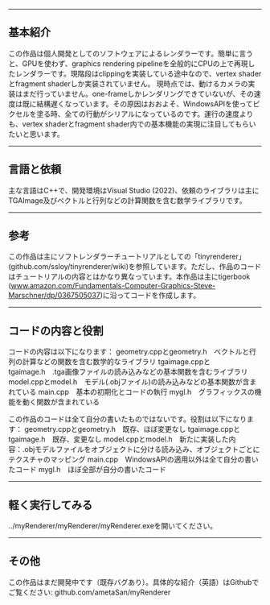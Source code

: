 ----------------------------------------------------------------------
基本紹介
----------------------------------------------------------------------
この作品は個人開発としてのソフトウェアによるレンダラーです。簡単に言うと、GPUを使わず、graphics rendering pipelineを全般的にCPUの上で再現したレンダラーです。現階段はclippingを実装している途中なので、vertex shaderとfragment shaderしか実装されていません。
現時点では、動けるカメラの実装はまだ行っていません。one-frameしかレンダリングできていないが、その速度は既に結構遅くなっています。その原因はおおよそ、WindowsAPIを使ってピクセルを塗る時、全ての行動がシリアルになっているのです。運行の速度よりも、vertex shaderとfragment shader内での基本機能の実現に注目してもらいたいと思います。


----------------------------------------------------------------------
言語と依頼
----------------------------------------------------------------------
主な言語はC++で、開発環境はVisual Studio (2022)、依頼のライブラリは主にTGAImage及びベクトルと行列などの計算関数を含む数学ライブラリです。


----------------------------------------------------------------------
参考
----------------------------------------------------------------------
この作品は主にソフトレンダラーチュートリアルとしての「tinyrenderer」(github.com/ssloy/tinyrenderer/wiki)を参照しています。ただし、作品のコードはチュートリアルの内容とはかなり異なっています。本作品は主にtigerbook (www.amazon.com/Fundamentals-Computer-Graphics-Steve-Marschner/dp/0367505037)に沿ってコードを作成します。


----------------------------------------------------------------------
コードの内容と役割
----------------------------------------------------------------------
コードの内容は以下になります：
geometry.cppとgeometry.h　ベクトルと行列の計算などの関数を含む数学的なライブラリ
tgaimage.cppとtgaimage.h　.tga画像ファイルの読み込みなどの基本関数を含むライブラリ
model.cppとmodel.h　モデル(.objファイル)の読み込みなどの基本関数が含まれている
main.cpp　基本の初期化とコードの執行
mygl.h　グラフィックスの機能を動く関数が含まれている

この作品のコードは全て自分の書いたものではないです。役割は以下になります：
geometry.cppとgeometry.h　既存、ほぼ変更なし
tgaimage.cppとtgaimage.h　既存、変更なし
model.cppとmodel.h　新たに実装した内容：.objモデルファイルをオブジェクトに分ける読み込み、オブジェクトごとにテクスチャのマッピング
main.cpp　WindowsAPIの適用以外は全て自分の書いたコード
mygl.h　ほぼ全部が自分の書いたコード


----------------------------------------------------------------------
軽く実行してみる
----------------------------------------------------------------------
../myRenderer/myRenderer/myRenderer.exeを開いてください。


----------------------------------------------------------------------
その他
----------------------------------------------------------------------
この作品はまだ開発中です（既存バグあり）。具体的な紹介（英語）はGithubでご覧ください: github.com/ametaSan/myRenderer